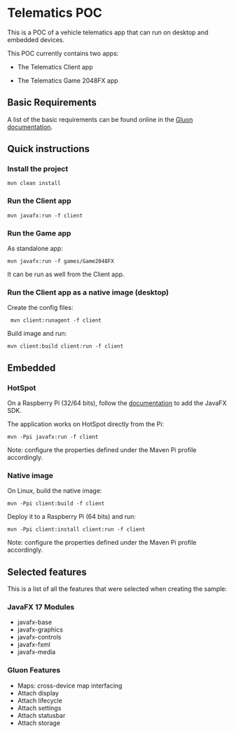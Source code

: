 # Telematics POC

This is a POC of a vehicle telematics app that can run on desktop and embedded devices.

This POC currently contains two apps:

 - The Telematics Client app 

 - The Telematics Game 2048FX app

## Basic Requirements

A list of the basic requirements can be found online in the [Gluon documentation](https://docs.gluonhq.com/#_requirements).

## Quick instructions

### Install the project

    mvn clean install
    
### Run the Client app

    mvn javafx:run -f client

### Run the Game app

As standalone app:

    mvn javafx:run -f games/Game2048FX
    
It can be run as well from the Client app.

### Run the Client app as a native image (desktop)

Create the config files:

     mvn client:runagent -f client

 Build image and run:
 
    mvn client:build client:run -f client

## Embedded

### HotSpot

On a Raspberry Pi (32/64 bits), follow the [documentation](https://docs.gluonhq.com/#_javafx) to add the JavaFX SDK.

The application works on HotSpot directly from the Pi:

    mvn -Ppi javafx:run -f client

Note: configure the properties defined under the Maven Pi profile accordingly.

### Native image

On Linux, build the native image:

    mvn -Ppi client:build -f client
    
Deploy it to a Raspberry Pi (64 bits) and run: 

    mvn -Ppi client:install client:run -f client

Note: configure the properties defined under the Maven Pi profile accordingly.

## Selected features

This is a list of all the features that were selected when creating the sample:

### JavaFX 17 Modules

 - javafx-base
 - javafx-graphics
 - javafx-controls
 - javafx-fxml
 - javafx-media

### Gluon Features

 - Maps: cross-device map interfacing
 - Attach display
 - Attach lifecycle
 - Attach settings
 - Attach statusbar
 - Attach storage
